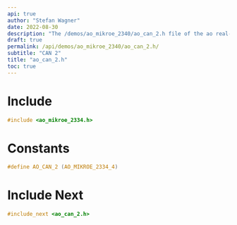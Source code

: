 ```yaml
---
api: true
author: "Stefan Wagner"
date: 2022-08-30
description: "The /demos/ao_mikroe_2340/ao_can_2.h file of the ao real-time operating system."
draft: true
permalink: /api/demos/ao_mikroe_2340/ao_can_2.h/
subtitle: "CAN 2"
title: "ao_can_2.h"
toc: true
---
```


# Include

```c
#include <ao_mikroe_2334.h>
```

# Constants

```c
#define AO_CAN_2 (AO_MIKROE_2334_4)
```

# Include Next

```c
#include_next <ao_can_2.h>
```

